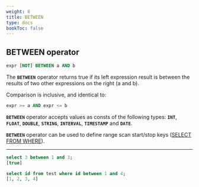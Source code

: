 ```yaml
---
weight: 8
title: BETWEEN
type: docs
bookToc: false
---
```


## BETWEEN operator

```SQL
expr [NOT] BETWEEN a AND b
```

The **`BETWEEN`** operator returns true if its left expression result is between the results
of two other expressions on the right (a and b).

Comparison is inclusive, and identical to:

``` SQL
expr >= a AND expr <= b
```

**`BETWEEN`** operator accepts values as consts of the following types: **`INT`**, **`FLOAT`**, **`DOUBLE`**, **`STRING`**, **`INTERVAL`**, **`TIMESTAMP`** and **`DATE`**.

**`BETWEEN`** operator can be used to define range scan start/stop keys ([SELECT FROM WHERE](/docs/sql/query/select)).

---

```SQL
select 3 between 1 and 3;
[true]

select id from test where id between 1 and 4;
[1, 2, 3, 4]
```
